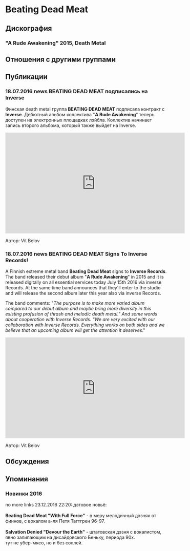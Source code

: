 # Beating Dead Meat



## Дискография

### "A Rude Awakening" 2015, Death Metal




## Отношения с другими группами


## Публикации

### 18.07.2016 news BEATING DEAD MEAT подписались на Inverse

<p>Финская death metal группа<strong> BEATING DEAD MEAT</strong> подписала контракт с <strong>Inverse</strong>. Дебютный альбом коллектива "<strong>A Rude Awakening</strong>" теперь доступен на электронных площадках лэйбла. Коллектив начинает запись второго альбома, который также выйдет на Inverse.</p><p><center><iframe width="560" height="315" src="https://www.youtube.com/embed/0q6uVNMUSLM" frameborder="0" allowfullscreen=""></iframe><p></p></center>
Автор: Vit Belov

### 18.07.2016 news BEATING DEAD MEAT Signs To Inverse Records!

<p>A Finnish extreme metal band <strong>Beating Dead Meat</strong> signs to <strong>Inverse Records</strong>. The band released their debut album "<strong>A Rude Awakening</strong>" in 2015 and it is released digitally on all essential services today July 15th 2016 via inverse Records. At the same time band announces that they'll enter to the studio and will release the second album later this year also via inverse Records. </p><p>The band comments: "<em>The purpose is to make more varied album compared to our debut album and maybe bring more diversity in this existing profusion of thrash and melodic death metal." And some words about cooperation with Inverse Records. "We are very excited with our collaboration with Inverse Records. Everything works on both sides and we believe that an upcoming album will get the attention it deserves</em>."</p><p><center><iframe width="560" height="315" src="https://www.youtube.com/embed/0q6uVNMUSLM" frameborder="0" allowfullscreen=""></iframe><p></p></center>
Автор: Vit Belov


## Обсуждения


## Упоминания

### Новинки 2016

no more links 23.12.2016 22:20:
дэтовое новьё:<BR><BR><B>Beating Dead Meat "With Full Force"</B> - в меру мелодичный дэзняк от финнов, с вокалом а-ля Петя Тагтгрен 96-97.<BR><BR><B>Salvation Denied "Devour the Earth"</B> - штатовская дэзня с вокалистом, явно залипающим на дисайдовского Беньку, периода 90х. <BR>тут не убер-мясо, но и без соплей. 

